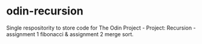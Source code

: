 # odin-recursion
 Single respositority to store code for The Odin Project - Project: Recursion - assignment 1 fibonacci & assignment 2 merge sort. 
